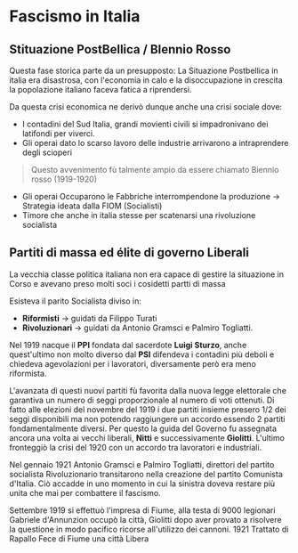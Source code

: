 # Fascismo in Italia

## Stituazione PostBellica / BIennio Rosso

Questa fase storica parte da un presupposto:
La Situazione Postbellica in italia era disastrosa, con l'economia in calo e la disoccupazione in crescita la popolazione italiano faceva fatica a riprendersi.

Da questa crisi economica ne derivò dunque anche una crisi sociale dove:
- I contadini del Sud Italia, grandi movienti civili si impadronivano dei latifondi per viverci.
- Gli operai dato lo scarso lavoro delle industrie arrivarono a intraprendere degli scioperi
> Questo avvenimento fù talmente ampio da essere chiamato Biennio rosso (1919-1920)
- Gli operai Occuparono le Fabbriche interrompendone la produzione -> Strategia ideata dalla FIOM (Socialisti)
- Timore che anche in italia stesse per scatenarsi una rivoluzione socialista

## Partiti di massa ed élite di governo Liberali ##

La vecchia classe politica italiana non era capace di gestire la situazione in Corso e avevano preso molti soci i cosidetti partti di massa

Esisteva il parito Socialista diviso in:
- **Riformisti** -> guidati da Filippo Turati
- **Rivoluzionari** -> guidati da Antonio Gramsci e Palmiro Togliatti.

Nel 1919 nacque il **PPI** fondata dal sacerdote **Luigi Sturzo**, anche quest'ultimo non molto diverso dal **PSI** difendeva i contadini più deboli e chiedeva agevolazioni per i lavoratori, diversamente però era meno riformista.

L'avanzata di questi nuovi partiti fù favorita dalla nuova legge elettorale che garantiva un numero di seggi proporzionale al numero di voti ottenuti.
Di fatto alle elezioni del novembre del 1919 i due partiti insieme presero 1/2 dei seggi disponibili ma non potendo raggiungere un accordo essendo 2 partiti fondamentalmente diversi.
Per questo la guida del Governo fu assegnata ancora una volta ai vecchi liberali, **Nitti** e successivamente **Giolitti**.
L'ultimo fronteggiò la crisi del 1920 con un accordo tra lavoratori e industriali.

Nel gennaio 1921 Antonio Gramsci e Palmiro Togliatti, direttori del partito socialista Rivoluzionario transitarono nella creazione del partito Comunista d'Italia. Ciò accadde in uno momento in cui la sinistra doveva restare più unita che mai per combattere il fascismo.

Settembre 1919 si effettuò l'impresa di Fiume, alla testa di 9000 legionari Gabriele d'Annunzion occupò la città, Giolitti dopo aver provato a risolvere la questione in modo pacifico ricorse all'utilizzo dei cannoni.
1921 Trattato di Rapallo Fece di Fiume una città Libera 
<!--stackedit_data:
eyJoaXN0b3J5IjpbLTIxMjMzMzg1NDEsNTI4NDI1MjU2LC0xOD
Y1NTU3ODA5LDY3MDIxMDQ2MywtODU5ODk4MDA0LDE5MjA3Njg4
NjksLTE0NDExMTIxOCw4NDQwNTU5ODgsMTY2OTM5NDQyOV19
-->